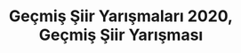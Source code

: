 ---
layout: old
headline: "Geçmiş Şiir Yarışmaları"
subline: "Başvuru tarihi sona ermiş şiir yarışmalarını bu sayfada görüntüleyebilirsiniz."
title: "Geçmiş Şiir Yarışmaları 2020, Geçmiş Şiir Yarışması"
key: "şiir yarışması"
description: "Geçmiş şiir yarışmaları, sonuçlanmış yarışmalar"
permalink: "gecmis-siir-yarismalari/"
---